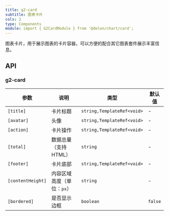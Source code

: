```yaml
---
title: g2-card
subtitle: 图表卡片
cols: 2
type: Components
module: import { G2CardModule } from '@delon/chart/card';
---
```


图表卡片，用于展示图表的卡片容器，可以方便的配合其它图表套件展示丰富信息。

## API

### g2-card

| 参数 | 说明 | 类型 | 默认值 |
|----|----|----|-----|
| `[title]` | 卡片标题 | `string,TemplateRef<void>` | - |
| `[avatar]` | 头像 | `string,TemplateRef<void>` | - |
| `[action]` | 卡片操作 | `string,TemplateRef<void>` | - |
| `[total]` | 数据总量（支持HTML） | `string` | - |
| `[footer]` | 卡片底部 | `string,TemplateRef<void>` | - |
| `[contentHeight]` | 内容区域高度（单位：`px`） | `string` | - |
| `[bordered]` | 是否显示边框 | `boolean` | `false` |
